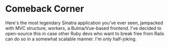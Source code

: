 # Comeback Corner


Here's the most legendary Sinatra application you've ever seen, jampacked with MVC structure, workers, a Bulma/Vue-based frontend. I've decided to open-source this in case other Ruby devs who want to break free from Rails can do so in a somewhat scalable manner. I'm only half-joking.
